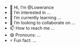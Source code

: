 - 👋 Hi, I’m @Lowerance
- 👀 I’m interested in ...
- 🌱 I’m currently learning ...
- 💞️ I’m looking to collaborate on ...
- 📫 How to reach me ...
- 😄 Pronouns: ...
- ⚡ Fun fact: ...

<!---
Lowerance/Lowerance is a ✨ special ✨ repository because its `README.md` (this file) appears on your GitHub profile.
You can click the Preview link to take a look at your changes.
--->
